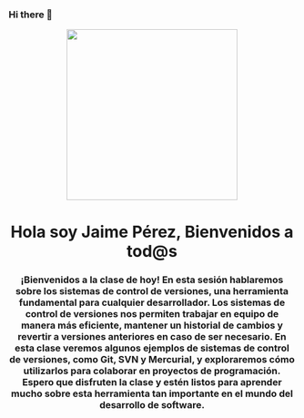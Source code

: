 ### Hi there 👋

<div id="header" align="center">

  <img src="https://media.giphy.com/media/t7t6PvAXCF731lQrTq/giphy.gif" width="300"/>
  <h1 align="center">Hola soy Jaime Pérez, Bienvenidos a tod@s</h1>
                    <h3>¡Bienvenidos a la clase de hoy! En esta sesión hablaremos sobre los sistemas de control de versiones, una herramienta fundamental para cualquier desarrollador. Los sistemas de control de versiones nos permiten trabajar en equipo de manera más eficiente, mantener un historial de cambios y revertir a versiones anteriores en caso de ser necesario. En esta clase veremos algunos ejemplos de sistemas de control de versiones, como Git, SVN y Mercurial, y exploraremos cómo utilizarlos para colaborar en proyectos de programación. Espero que disfruten la clase y estén listos para aprender mucho sobre esta herramienta tan importante en el mundo del desarrollo de software.</h3>         
</div>

